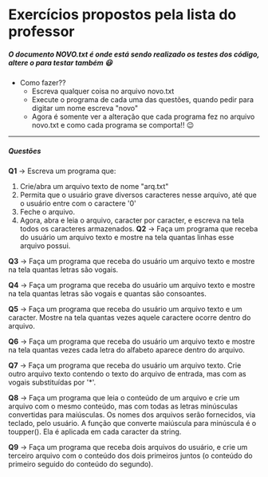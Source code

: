 # Exercícios propostos pela lista do professor
##### O documento NOVO.txt é onde está sendo realizado os testes dos código, altere o para testar também :smiley:
* Como fazer??
   * Escreva qualquer coisa no arquivo novo.txt
   * Execute o programa de cada uma das questões, quando pedir para digitar um nome escreva "novo"
   * Agora é somente ver a alteração que cada programa fez no arquivo novo.txt e como cada programa se comporta!! :wink:
***
##### Questões
__Q1__ -> Escreva um programa que:
   1. Crie/abra um arquivo texto de nome "arq.txt"
   2. Permita que o usuário grave diversos caracteres nesse arquivo, até que o usuário entre com o caractere '0'
   3. Feche o arquivo.
   1. Agora, abra e leia o arquivo, caracter por caracter, e escreva na tela todos os caracteres armazenados.
__Q2__ -> Faça um programa que receba do usuário um arquivo texto e mostre na tela quantas linhas esse arquivo possui.

__Q3__ -> Faça um programa que receba do usuário um arquivo texto e mostre na tela quantas letras são vogais.

__Q4__ -> Faça um programa que receba do usuário um arquivo texto e mostre na tela quantas letras são vogais e quantas são consoantes.

__Q5__ -> Faça um programa que receba do usuário um arquivo texto e um caracter. Mostre na tela quantas vezes aquele caractere ocorre dentro do arquivo.

__Q6__ -> Faça um programa que receba do usuário um arquivo texto e mostre na tela quantas vezes cada letra do alfabeto aparece dentro do arquivo.

__Q7__ -> Faça um programa que receba do usuário um arquivo texto. Crie outro arquivo texto contendo o texto do arquivo de entrada, mas com as vogais substituídas por '*'.

__Q8__ -> Faça um programa que leia o conteúdo de um arquivo e crie um arquivo com o mesmo conteúdo, mas com todas as letras minúsculas convertidas para maiúsculas. Os nomes dos arquivos serão fornecidos, via teclado, pelo usuário. A função que converte maiúscula para minúscula é o toupper(). Ela é aplicada em cada caracter da string.

__Q9__ -> Faça um programa que receba dois arquivos do usuário, e crie um terceiro arquivo com o conteúdo dos dois primeiros juntos (o conteúdo do primeiro seguido do conteúdo do segundo).
